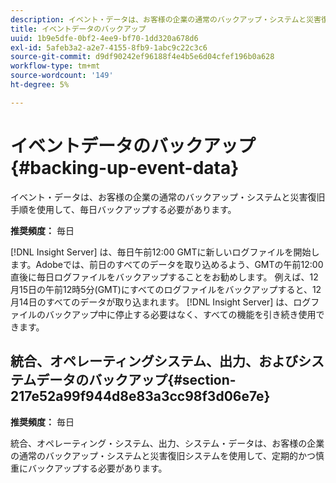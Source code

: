 ```yaml
---
description: イベント・データは、お客様の企業の通常のバックアップ・システムと災害復旧手順を使用して、毎日バックアップする必要があります。
title: イベントデータのバックアップ
uuid: 1b9e5dfe-0bf2-4ee9-bf70-1dd320a678d6
exl-id: 5afeb3a2-a2e7-4155-8fb9-1abc9c22c3c6
source-git-commit: d9df90242ef96188f4e4b5e6d04cfef196b0a628
workflow-type: tm+mt
source-wordcount: '149'
ht-degree: 5%

---
```


# イベントデータのバックアップ{#backing-up-event-data}

イベント・データは、お客様の企業の通常のバックアップ・システムと災害復旧手順を使用して、毎日バックアップする必要があります。

**推奨頻度：** 毎日

[!DNL Insight Server] は、毎日午前12:00 GMTに新しいログファイルを開始します。Adobeでは、前日のすべてのデータを取り込めるよう、GMTの午前12:00直後に毎日ログファイルをバックアップすることをお勧めします。 例えば、12月15日の午前12時5分(GMT)にすべてのログファイルをバックアップすると、12月14日のすべてのデータが取り込まれます。 [!DNL Insight Server] は、ログファイルのバックアップ中に停止する必要はなく、すべての機能を引き続き使用できます。

## 統合、オペレーティングシステム、出力、およびシステムデータのバックアップ{#section-217e52a99f944d8e83a3cc98f3d06e7e}

**推奨頻度：** 毎日

統合、オペレーティング・システム、出力、システム・データは、お客様の企業の通常のバックアップ・システムと災害復旧システムを使用して、定期的かつ慎重にバックアップする必要があります。
